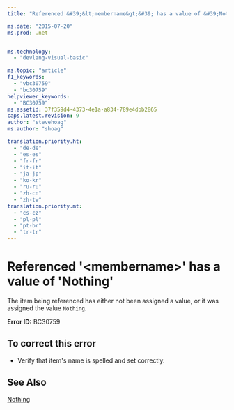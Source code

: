 ```yaml
---
title: "Referenced &#39;&lt;membername&gt;&#39; has a value of &#39;Nothing&#39; | Microsoft Docs"

ms.date: "2015-07-20"
ms.prod: .net


ms.technology: 
  - "devlang-visual-basic"

ms.topic: "article"
f1_keywords: 
  - "vbc30759"
  - "bc30759"
helpviewer_keywords: 
  - "BC30759"
ms.assetid: 37f359d4-4373-4e1a-a834-789e4dbb2865
caps.latest.revision: 9
author: "stevehoag"
ms.author: "shoag"

translation.priority.ht: 
  - "de-de"
  - "es-es"
  - "fr-fr"
  - "it-it"
  - "ja-jp"
  - "ko-kr"
  - "ru-ru"
  - "zh-cn"
  - "zh-tw"
translation.priority.mt: 
  - "cs-cz"
  - "pl-pl"
  - "pt-br"
  - "tr-tr"
---
```

# Referenced &#39;&lt;membername&gt;&#39; has a value of &#39;Nothing&#39;
The item being referenced has either not been assigned a value, or it was assigned the value `Nothing`.  
  
 **Error ID:** BC30759  
  
## To correct this error  
  
-   Verify that item's name is spelled and set correctly.  
  
## See Also  
 [Nothing](../../visual-basic/language-reference/nothing.md)
